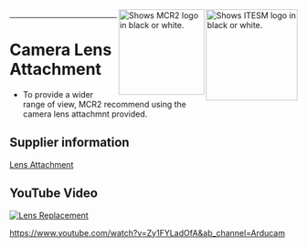 <picture>
  <source media="(prefers-color-scheme: dark)" srcset="https://github.com/ManchesterRoboticsLtd/TE3002B_Intelligent_Robotics_Implementation/blob/main/Misc/Logos/Logotipo%20Vertical%20Bco_Transparente.png">
  <source media="(prefers-color-scheme: light)" srcset="https://github.com/ManchesterRoboticsLtd/TE3002B_Intelligent_Robotics_Implementation/blob/main/Misc/Logos/Logotipo%20Vertical%20Azul%20transparente.png">
  <img alt="Shows ITESM logo in black or white." width="160" align="right">
</picture>

<picture>
  <source media="(prefers-color-scheme: dark)" srcset="https://github.com/ManchesterRoboticsLtd/TE3002B_Intelligent_Robotics_Implementation/blob/main/Misc/Logos/MCR2_Logo_White.png">
  <source media="(prefers-color-scheme: light)" srcset="https://github.com/ManchesterRoboticsLtd/TE3002B_Intelligent_Robotics_Implementation/blob/main/Misc/Logos/MCR2_Logo_Black.png">
  <img alt="Shows MCR2 logo in black or white." width="150" align="right">
</picture>


---

# Camera Lens Attachment

* To provide a wider range of view, MCR2 recommend using the camera lens attachmnt provided.

## Supplier information

[Lens Attachment](https://www.waveshare.com/product/raspberry-pi/cameras/imx219-d160.htm)

## YouTube Video
[![Lens Replacement](https://img.youtube.com/vi/Zy1FYLadOfA/0.jpg)](https://www.youtube.com/watch?v=Zy1FYLadOfA&ab_channel=Arducam)

https://www.youtube.com/watch?v=Zy1FYLadOfA&ab_channel=Arducam

  
